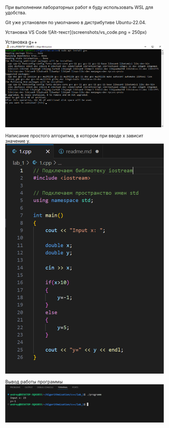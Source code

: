 При выполнении лабораторных работ я буду использовать WSL для удобства.

Git уже установлен по умолчанию в дистрибутиве Ubuntu-22.04.

Установка VS Code
![Alt-текст](screenshots/vs_code.png = 250px)

Установка g++
![Alt-текст](screenshots/g++_install.png "I1")

Написание простого алгоритма, в котором при вводе х зависит значение у.
![Alt-текст](screenshots/algo.png "I1")

Вывод работы программы
![Alt-текст](screenshots/output.png "I1")